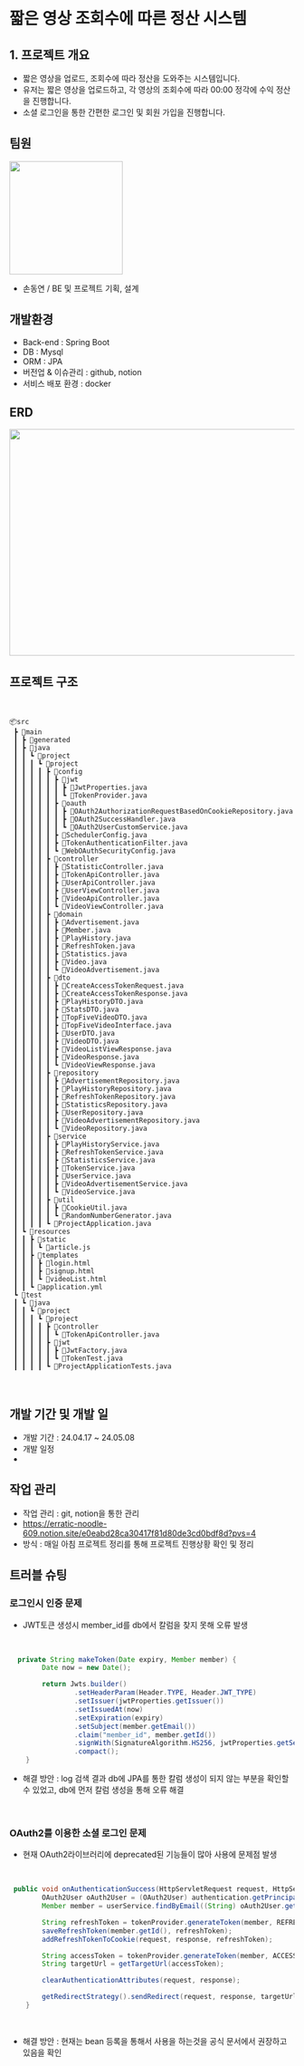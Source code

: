# 짧은 영상 조회수에 따른 정산 시스템

## 1. 프로젝트 개요
- 짧은 영상을 업로드, 조회수에 따라 정산을 도와주는 시스템입니다.
- 유저는 짧은 영상을 업로드하고, 각 영상의 조회수에 따라 00:00 정각에 수익 정산을 진행합니다.
- 소셜 로그인을 통한 간편한 로그인 및 회원 가입을 진행합니다.

## 팀원 
<img src="https://github.com/sondongyeon/TikTak/assets/121774504/0441f2b2-1cf9-4127-a3f3-0a5fd4184db8" width='200' height='200'/>

- 손동연 / BE 및 프로젝트 기획, 설계

## 개발환경
- Back-end : Spring Boot
- DB : Mysql
- ORM : JPA
- 버전업 & 이슈관리 : github, notion
- 서비스 배포 환경 : docker

## ERD

<img src="https://github.com/sondongyeon/TikTak/assets/121774504/092d559e-5dd9-4869-8dd5-82456d4d96ec" width='600' height='400'/>


## 프로젝트 구조

<br>

```plain text
📦src
 ┣ 📂main
 ┃ ┣ 📂generated
 ┃ ┣ 📂java
 ┃ ┃ ┗ 📂project
 ┃ ┃ ┃ ┗ 📂project
 ┃ ┃ ┃ ┃ ┣ 📂config
 ┃ ┃ ┃ ┃ ┃ ┣ 📂jwt
 ┃ ┃ ┃ ┃ ┃ ┃ ┣ 📜JwtProperties.java
 ┃ ┃ ┃ ┃ ┃ ┃ ┗ 📜TokenProvider.java
 ┃ ┃ ┃ ┃ ┃ ┣ 📂oauth
 ┃ ┃ ┃ ┃ ┃ ┃ ┣ 📜OAuth2AuthorizationRequestBasedOnCookieRepository.java
 ┃ ┃ ┃ ┃ ┃ ┃ ┣ 📜OAuth2SuccessHandler.java
 ┃ ┃ ┃ ┃ ┃ ┃ ┗ 📜OAuth2UserCustomService.java
 ┃ ┃ ┃ ┃ ┃ ┣ 📜SchedulerConfig.java
 ┃ ┃ ┃ ┃ ┃ ┣ 📜TokenAuthenticationFilter.java
 ┃ ┃ ┃ ┃ ┃ ┗ 📜WebOAuthSecurityConfig.java
 ┃ ┃ ┃ ┃ ┣ 📂controller
 ┃ ┃ ┃ ┃ ┃ ┣ 📜StatisticController.java
 ┃ ┃ ┃ ┃ ┃ ┣ 📜TokenApiController.java
 ┃ ┃ ┃ ┃ ┃ ┣ 📜UserApiController.java
 ┃ ┃ ┃ ┃ ┃ ┣ 📜UserViewController.java
 ┃ ┃ ┃ ┃ ┃ ┣ 📜VideoApiController.java
 ┃ ┃ ┃ ┃ ┃ ┗ 📜VideoViewController.java
 ┃ ┃ ┃ ┃ ┣ 📂domain
 ┃ ┃ ┃ ┃ ┃ ┣ 📜Advertisement.java
 ┃ ┃ ┃ ┃ ┃ ┣ 📜Member.java
 ┃ ┃ ┃ ┃ ┃ ┣ 📜PlayHistory.java
 ┃ ┃ ┃ ┃ ┃ ┣ 📜RefreshToken.java
 ┃ ┃ ┃ ┃ ┃ ┣ 📜Statistics.java
 ┃ ┃ ┃ ┃ ┃ ┣ 📜Video.java
 ┃ ┃ ┃ ┃ ┃ ┗ 📜VideoAdvertisement.java
 ┃ ┃ ┃ ┃ ┣ 📂dto
 ┃ ┃ ┃ ┃ ┃ ┣ 📜CreateAccessTokenRequest.java
 ┃ ┃ ┃ ┃ ┃ ┣ 📜CreateAccessTokenResponse.java
 ┃ ┃ ┃ ┃ ┃ ┣ 📜PlayHistoryDTO.java
 ┃ ┃ ┃ ┃ ┃ ┣ 📜StatsDTO.java
 ┃ ┃ ┃ ┃ ┃ ┣ 📜TopFiveVideoDTO.java
 ┃ ┃ ┃ ┃ ┃ ┣ 📜TopFiveVideoInterface.java
 ┃ ┃ ┃ ┃ ┃ ┣ 📜UserDTO.java
 ┃ ┃ ┃ ┃ ┃ ┣ 📜VideoDTO.java
 ┃ ┃ ┃ ┃ ┃ ┣ 📜VideoListViewResponse.java
 ┃ ┃ ┃ ┃ ┃ ┣ 📜VideoResponse.java
 ┃ ┃ ┃ ┃ ┃ ┗ 📜VideoViewResponse.java
 ┃ ┃ ┃ ┃ ┣ 📂repository
 ┃ ┃ ┃ ┃ ┃ ┣ 📜AdvertisementRepository.java
 ┃ ┃ ┃ ┃ ┃ ┣ 📜PlayHistoryRepository.java
 ┃ ┃ ┃ ┃ ┃ ┣ 📜RefreshTokenRepository.java
 ┃ ┃ ┃ ┃ ┃ ┣ 📜StatisticsRepository.java
 ┃ ┃ ┃ ┃ ┃ ┣ 📜UserRepository.java
 ┃ ┃ ┃ ┃ ┃ ┣ 📜VideoAdvertisementRepository.java
 ┃ ┃ ┃ ┃ ┃ ┗ 📜VideoRepository.java
 ┃ ┃ ┃ ┃ ┣ 📂service
 ┃ ┃ ┃ ┃ ┃ ┣ 📜PlayHistoryService.java
 ┃ ┃ ┃ ┃ ┃ ┣ 📜RefreshTokenService.java
 ┃ ┃ ┃ ┃ ┃ ┣ 📜StatisticsService.java
 ┃ ┃ ┃ ┃ ┃ ┣ 📜TokenService.java
 ┃ ┃ ┃ ┃ ┃ ┣ 📜UserService.java
 ┃ ┃ ┃ ┃ ┃ ┣ 📜VideoAdvertisementService.java
 ┃ ┃ ┃ ┃ ┃ ┗ 📜VideoService.java
 ┃ ┃ ┃ ┃ ┣ 📂util
 ┃ ┃ ┃ ┃ ┃ ┣ 📜CookieUtil.java
 ┃ ┃ ┃ ┃ ┃ ┗ 📜RandomNumberGenerator.java
 ┃ ┃ ┃ ┃ ┗ 📜ProjectApplication.java
 ┃ ┗ 📂resources
 ┃ ┃ ┣ 📂static
 ┃ ┃ ┃ ┗ 📜article.js
 ┃ ┃ ┣ 📂templates
 ┃ ┃ ┃ ┣ 📜login.html
 ┃ ┃ ┃ ┣ 📜signup.html
 ┃ ┃ ┃ ┗ 📜videoList.html
 ┃ ┃ ┗ 📜application.yml
 ┗ 📂test
 ┃ ┗ 📂java
 ┃ ┃ ┗ 📂project
 ┃ ┃ ┃ ┗ 📂project
 ┃ ┃ ┃ ┃ ┣ 📂controller
 ┃ ┃ ┃ ┃ ┃ ┗ 📜TokenApiController.java
 ┃ ┃ ┃ ┃ ┣ 📂jwt
 ┃ ┃ ┃ ┃ ┃ ┣ 📜JwtFactory.java
 ┃ ┃ ┃ ┃ ┃ ┗ 📜TokenTest.java
 ┃ ┃ ┃ ┃ ┗ 📜ProjectApplicationTests.java

```

</br>

## 개발 기간 및 개발 일

- 개발 기간 : 24.04.17 ~ 24.05.08
- 개발 일정
- 
  
## 작업 관리
- 작업 관리 : git, notion을 통한 관리
- https://erratic-noodle-609.notion.site/e0eabd28ca30417f81d80de3cd0bdf8d?pvs=4
- 방식 : 매일 아침 프로젝트 정리를 통해 프로젝트 진행상황 확인 및 정리

## 트러블 슈팅

### 로그인시 인증 문제

- JWT토큰 생성시 member_id를 db에서 칼럼을 찾지 못해 오류 발생
<br>

```java
  private String makeToken(Date expiry, Member member) {
        Date now = new Date();

        return Jwts.builder()
                .setHeaderParam(Header.TYPE, Header.JWT_TYPE)
                .setIssuer(jwtProperties.getIssuer())
                .setIssuedAt(now)
                .setExpiration(expiry)
                .setSubject(member.getEmail())
                .claim("member_id", member.getId())
                .signWith(SignatureAlgorithm.HS256, jwtProperties.getSecretKey())
                .compact();
    }

```

- 해결 방안 : log 검색 결과 db에 JPA를 통한 칼럼 생성이 되지 않는 부분을 확인할 수 있었고, db에 먼저 칼럼 생성을 통해 오류 해결
</br>

### OAuth2를 이용한 소셜 로그인 문제

- 현재 OAuth2라이브러리에 deprecated된 기능들이 많아 사용에 문제점 발생

<br>

```java
 public void onAuthenticationSuccess(HttpServletRequest request, HttpServletResponse response, Authentication authentication) throws IOException {
        OAuth2User oAuth2User = (OAuth2User) authentication.getPrincipal();
        Member member = userService.findByEmail((String) oAuth2User.getAttributes().get("email"));

        String refreshToken = tokenProvider.generateToken(member, REFRESH_TOKEN_DURATION);
        saveRefreshToken(member.getId(), refreshToken);
        addRefreshTokenToCookie(request, response, refreshToken);

        String accessToken = tokenProvider.generateToken(member, ACCESS_TOKEN_DURATION);
        String targetUrl = getTargetUrl(accessToken);

        clearAuthenticationAttributes(request, response);

        getRedirectStrategy().sendRedirect(request, response, targetUrl);
    }
```

</br>

- 해결 방안 : 현재는 bean 등록을 통해서 사용을 하는것을 공식 문서에서 권장하고 있음을 확인 






